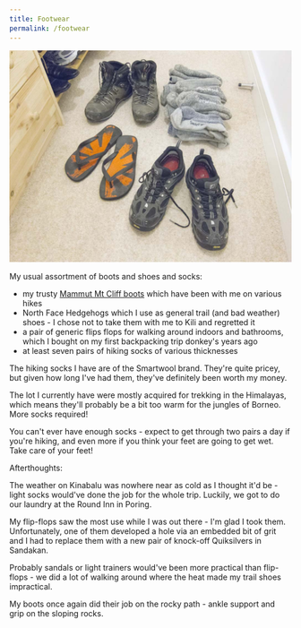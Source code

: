 ```yaml
---
title: Footwear
permalink: /footwear
---
```

![](/assets/IMG_1854.jpg)

My usual assortment of boots and shoes and socks:

- my trusty [Mammut Mt Cliff boots](http://blog.industrialnation.co.uk/everest/boots/) which have been with me on various hikes
- North Face Hedgehogs which I use as general trail (and bad weather) shoes - I chose not to take them with me to Kili and regretted it
- a pair of generic flips flops for walking around indoors and bathrooms, which I bought on my first backpacking trip donkey's years ago
- at least seven pairs of hiking socks of various thicknesses

The hiking socks I have are of the Smartwool brand. They're quite pricey, but given how long I've had them, they've definitely been worth my money.

The lot I currently have were mostly acquired for trekking in the Himalayas, which means they'll probably be a bit too warm for the jungles of Borneo. More socks required!

You can't ever have enough socks - expect to get through two pairs a day if you're hiking, and even more if you think your feet are going to get wet. Take care of your feet!

Afterthoughts:

The weather on Kinabalu was nowhere near as cold as I thought it'd be - light socks would've done the job for the whole trip. Luckily, we got to do our laundry at the Round Inn in Poring.

My flip-flops saw the most use while I was out there - I'm glad I took them. Unfortunately, one of them developed a hole via an embedded bit of grit and I had to replace them with a new pair of knock-off Quiksilvers in Sandakan.

Probably sandals or light trainers would've been more practical than flip-flops - we did a lot of walking around where the heat made my trail shoes impractical.

My boots once again did their job on the rocky path - ankle support and grip on the sloping rocks.

